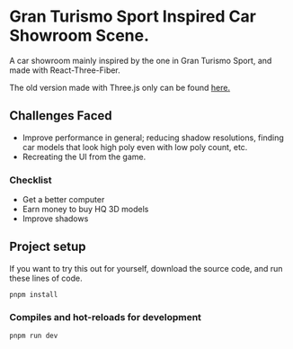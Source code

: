 ﻿# Gran Turismo Sport Inspired Car Showroom Scene.
 A car showroom mainly inspired by the one in Gran Turismo Sport, and made with React-Three-Fiber. 

 The old version made with Three.js only can be found [here.](https://github.com/jdichh/car-showroom)

## Challenges Faced
<ul>
 <li>Improve performance in general; reducing shadow resolutions, finding car models that look high poly even with low poly count, etc.</li>
 <li>Recreating the UI from the game.</li>
</ul>

### Checklist
<ul>
  <li>Get a better computer</li>
  <li>Earn money to buy HQ 3D models</li>
  <li>Improve shadows</li>
</ul>


## Project setup
If you want to try this out for yourself, download the source code, and run these lines of code.
```
pnpm install
```

### Compiles and hot-reloads for development
```
pnpm run dev
```
